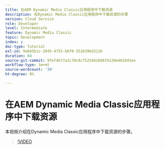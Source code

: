 ```yaml
---
title: 在AEM Dynamic Media Classic应用程序中下载资源
description: 在Dynamic Media Classic应用程序中下载资源的步骤
version: Cloud Service
role: Developer
level: Intermediate
feature: Dynamic Media Classic
topic: Development
index: y
doc-type: Tutorial
exl-id: 9e845b1c-2045-4755-b6f0-3526396d3126
duration: 64
source-git-commit: 9fef4b77a2c70c8cf525d42686f4120e481945ee
workflow-type: tm+mt
source-wordcount: '39'
ht-degree: 0%

---
```


# 在AEM Dynamic Media Classic应用程序中下载资源

本视频介绍在Dynamic Media Classic应用程序中下载资源的步骤。

>[!VIDEO](https://video.tv.adobe.com/v/335458?quality=12&learn=on)
